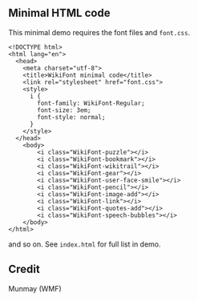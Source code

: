 Minimal HTML code
----
This minimal demo requires the font files and `font.css`.

````
<!DOCTYPE html>
<html lang="en">
  <head>
    <meta charset="utf-8">
    <title>WikiFont minimal code</title>
    <link rel="stylesheet" href="font.css">
    <style>
	  i { 
	    font-family: WikiFont-Regular; 
	    font-size: 3em;
	    font-style: normal;
	  }
	</style>
  </head>
	<body>
		<i class="WikiFont-puzzle"></i>
		<i class="WikiFont-bookmark"></i>
		<i class="WikiFont-wikitrail"></i>
		<i class="WikiFont-gear"></i>
		<i class="WikiFont-user-face-smile"></i>
		<i class="WikiFont-pencil"></i>
		<i class="WikiFont-image-add"></i>
		<i class="WikiFont-link"></i>
		<i class="WikiFont-quotes-add"></i>
		<i class="WikiFont-speech-bubbles"></i>
	</body>
</html>
````

and so on. See `index.html` for full list in demo.


Credit
----
Munmay (WMF)
